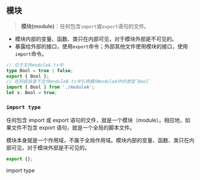 ## 模块

> **模块(module)**：任何包含`import`或`export`语句的文件。

- 模块内部的变量、函数、类只在内部可见，对于模块外部是不可见的。
- 暴露给外部的接口，使用`export`命令；外部其他文件使用模块的接口，使用`import`命令。

```ts
// 位于文件moduleA.ts中
type Bool = true | false;
export { Bool };
// 在同级目录下文件moduleB.ts中引用模块moduleA中的类型`Bool`
import { Bool } from './moduleA';
let x: Bool = true;
```

### `import type`




任何包含 import 或 export 语句的文件，就是一个模块（module）。相应地，如果文件不包含 export 语句，就是一个全局的脚本文件。

模块本身就是一个作用域，不属于全局作用域。模块内部的变量、函数、类只在内部可见，对于模块外部是不可见的。

```ts
export {};
```

import type
